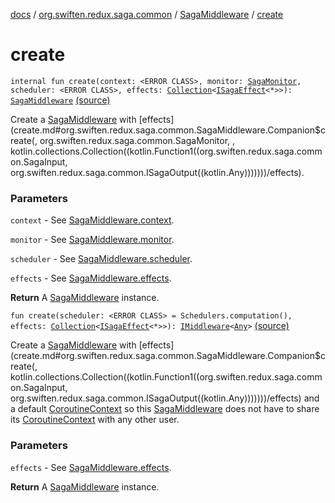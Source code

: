 [docs](../../index.md) / [org.swiften.redux.saga.common](../index.md) / [SagaMiddleware](index.md) / [create](./create.md)

# create

`internal fun create(context: <ERROR CLASS>, monitor: `[`SagaMonitor`](../-saga-monitor/index.md)`, scheduler: <ERROR CLASS>, effects: `[`Collection`](https://kotlinlang.org/api/latest/jvm/stdlib/kotlin.collections/-collection/index.html)`<`[`ISagaEffect`](../-i-saga-effect.md)`<*>>): `[`SagaMiddleware`](index.md) [(source)](https://github.com/protoman92/KotlinRedux/tree/master/common/common-saga/src/main/kotlin/org/swiften/redux/saga/common/SagaMiddleware.kt#L48)

Create a [SagaMiddleware](index.md) with [effects](create.md#org.swiften.redux.saga.common.SagaMiddleware.Companion$create(, org.swiften.redux.saga.common.SagaMonitor, , kotlin.collections.Collection((kotlin.Function1((org.swiften.redux.saga.common.SagaInput, org.swiften.redux.saga.common.ISagaOutput((kotlin.Any)))))))/effects).

### Parameters

`context` - See [SagaMiddleware.context](context.md).

`monitor` - See [SagaMiddleware.monitor](monitor.md).

`scheduler` - See [SagaMiddleware.scheduler](scheduler.md).

`effects` - See [SagaMiddleware.effects](effects.md).

**Return**
A [SagaMiddleware](index.md) instance.

`fun create(scheduler: <ERROR CLASS> = Schedulers.computation(), effects: `[`Collection`](https://kotlinlang.org/api/latest/jvm/stdlib/kotlin.collections/-collection/index.html)`<`[`ISagaEffect`](../-i-saga-effect.md)`<*>>): `[`IMiddleware`](../../org.swiften.redux.core/-i-middleware.md)`<`[`Any`](https://kotlinlang.org/api/latest/jvm/stdlib/kotlin/-any/index.html)`>` [(source)](https://github.com/protoman92/KotlinRedux/tree/master/common/common-saga/src/main/kotlin/org/swiften/redux/saga/common/SagaMiddleware.kt#L63)

Create a [SagaMiddleware](index.md) with [effects](create.md#org.swiften.redux.saga.common.SagaMiddleware.Companion$create(, kotlin.collections.Collection((kotlin.Function1((org.swiften.redux.saga.common.SagaInput, org.swiften.redux.saga.common.ISagaOutput((kotlin.Any)))))))/effects) and a default [CoroutineContext](#) so this
[SagaMiddleware](index.md) does not have to share its [CoroutineContext](#) with any other user.

### Parameters

`effects` - See [SagaMiddleware.effects](effects.md).

**Return**
A [SagaMiddleware](index.md) instance.

